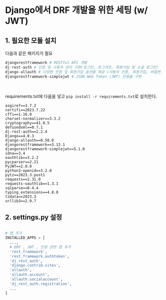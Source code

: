 # Django에서 DRF 개발을 위한 세팅 (w/ JWT)

## 1. 필요한 모듈 설치

다음과 같은 패키지가 필요

```python
djangorestframework # RESTful API 개발
dj-rest-auth # 인증 및 사용자 관리 구현(로그인, 로그아웃, 회원가입 및 소셜 로그인)
django-allauth # 다양한 인증 및 회원가입 옵션을 제공 (사용자 인증, 회원가입, 비밀번호 재설정 및 소셜 로그인)
djangorestframework-simplejwt # JSON Web Token (JWT) 인증을 구현
```

<br>

requirements.txt에 다음을 넣고 `pip install -r requirements.txt`로 설치한다.

```
asgiref==3.7.2
certifi==2023.7.22
cffi==1.16.0
charset-normalizer==3.3.2
cryptography==41.0.5
defusedxml==0.7.1
dj-rest-auth==2.2.4
Django==4.0.3
django-allauth==0.50.0
djangorestframework==3.13.1
djangorestframework-simplejwt==5.1.0
idna==3.4
oauthlib==3.2.2
pycparser==2.21
PyJWT==2.8.0
python3-openid==3.2.0
pytz==2023.3.post1
requests==2.31.0
requests-oauthlib==1.3.1
sqlparse==0.4.4
typing_extensions==4.8.0
tzdata==2023.3
urllib3==2.0.7
```

## 2. settings.py 설정

```python

# 앱 추가
INSTALLED_APPS = [
  ...,
  # DRF , JWT , 인증 관련 앱 추가
  'rest_framework',
  'rest_framework.authtoken',
  'dj_rest_auth',
  'django.contrib.sites',
  'allauth',
  'allauth.account',
  'allauth.socialaccount',
  'dj_rest_auth.registration',
  ...
]
```
